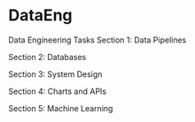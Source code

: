 # DataEng
Data Engineering Tasks
Section 1: Data Pipelines

Section 2: Databases

Section 3: System Design

Section 4: Charts and APIs

Section 5: Machine Learning
